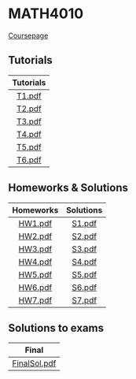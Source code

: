 # MATH4010

[Coursepage](https://www.math.cuhk.edu.hk/course/2122/math4010)

## Tutorials
|          Tutorials           |
| :--------------------------: |
| [T1.pdf](./tutorials/T1.pdf) |
| [T2.pdf](./tutorials/T2.pdf) |
| [T3.pdf](./tutorials/T3.pdf) |
| [T4.pdf](./tutorials/T4.pdf) |
| [T5.pdf](./tutorials/T5.pdf) |
| [T6.pdf](./tutorials/T6.pdf) |

## Homeworks & Solutions
|                Homeworks                 |               Solutions                |
| :--------------------------------------: | :------------------------------------: |
| [HW1.pdf](./homeworks_solutions/HW1.pdf) | [S1.pdf](./homeworks_solutions/S1.pdf) |
| [HW2.pdf](./homeworks_solutions/HW2.pdf) | [S2.pdf](./homeworks_solutions/S2.pdf) |
| [HW3.pdf](./homeworks_solutions/HW3.pdf) | [S3.pdf](./homeworks_solutions/S3.pdf) |
| [HW4.pdf](./homeworks_solutions/HW4.pdf) | [S4.pdf](./homeworks_solutions/S4.pdf) |
| [HW5.pdf](./homeworks_solutions/HW5.pdf) | [S5.pdf](./homeworks_solutions/S5.pdf) |
| [HW6.pdf](./homeworks_solutions/HW6.pdf) | [S6.pdf](./homeworks_solutions/S6.pdf) |
| [HW7.pdf](./homeworks_solutions/HW7.pdf) | [S7.pdf](./homeworks_solutions/S7.pdf) |

## Solutions to exams
| Final |
| :---: |
| [FinalSol.pdf](./final/FinalSol.pdf) |